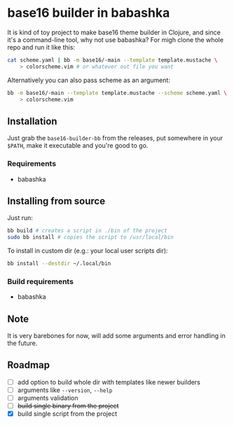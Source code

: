 
# base16 builder in babashka

It is kind of toy project to make base16 theme builder in Clojure, and since
it's a command-line tool, why not use babashka? For migh clone the whole repo
and run it like this:

``` sh
cat scheme.yaml | bb -m base16/-main --template template.mustache \
    > colorscheme.vim # or whatever out file you want
```

Alternatively you can also pass scheme as an argument:

``` sh
bb -m base16/-main --template template.mustache --scheme scheme.yaml \
    > colorscheme.vim
```

## Installation

Just grab the `base16-builder-bb` from the releases, put somewhere in your `$PATH`,
make it executable and you're good to go.

### Requirements

* babashka

## Installing from source

Just run:

``` sh
bb build # creates a script in ./bin of the project
sudo bb install # copies the script to /usr/local/bin
```

To install in custom dir (e.g.: your local user scripts dir):

``` sh
bb install --destdir ~/.local/bin
```

### Build requirements

* babashka

## Note

It is very barebones for now, will add some arguments and error handling in the
future.

## Roadmap

* [ ] add option to build whole dir with templates like newer builders
* [ ] arguments like `--version`, `--help`
* [ ] arguments validation
* [ ] ~~build single binary from the project~~
* [x] build single script from the project
